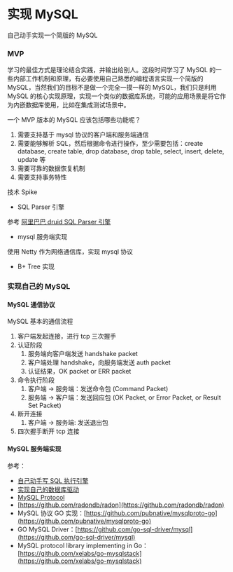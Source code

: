 # 实现 MySQL

自己动手实现一个简版的 MySQL

### MVP

学习的最佳方式是理论结合实践，并输出给别人。这段时间学习了 MySQL 的一些内部工作机制和原理，有必要使用自己熟悉的编程语言实现一个简版的 MySQL，当然我们的目标不是做一个完全一摸一样的 MySQL，我们只是利用 MySQL 的核心实现原理，实现一个类似的数据库系统，可能的应用场景是将它作为内嵌数据库使用，比如在集成测试场景中。

一个 MVP 版本的 MySQL 应该包括哪些功能呢？

1. 需要支持基于 mysql 协议的客户端和服务端通信
2. 需要能够解析 SQL，然后根据命令进行操作，至少需要包括：create database, create table, drop database, drop table, select, insert, delete, update 等
3. 需要可靠的数据恢复机制
4. 需要支持事务特性

技术 Spike

* SQL Parser 引擎

参考 [阿里巴巴 druid SQL Parser 引擎](https://github.com/alibaba/druid/wiki/SQL-Parser)

* mysql 服务端实现

使用 Netty 作为网络通信库，实现 mysql 协议

* B+ Tree 实现

### 实现自己的 MySQL

#### MySQL 通信协议

MySQL 基本的通信流程

1. 客户端发起连接，进行 tcp 三次握手
2. 认证阶段
   1. 服务端向客户端发送 handshake packet
   2. 客户端处理 handshake，向服务端发送 auth packet
   3. 认证结果，OK packet or ERR packet
3. 命令执行阶段
   1. 客户端 -&gt; 服务端：发送命令包 \(Command Packet\)
   2. 服务端 -&gt; 客户端：发送回应包 \(OK Packet, or Error Packet, or Result Set Packet\)
4. 断开连接
   1. 客户端 -&gt; 服务端: 发送退出包
5. 四次握手断开 tcp 连接

#### MySQL 服务端实现

参考：

* [自己动手写 SQL 执行引擎](https://github.com/chaintechinfo/Freedom)
* [实现自己的数据库驱动](https://github.com/CallMeJiaGu/MySQL-Protocol) 
* [MySQL Protocol](https://github.com/sea-boat/mysql-protocol)
* [https://github.com/radondb/radon](https://github.com/radondb/radon)
* MySQL 协议 GO 实现：[https://github.com/pubnative/mysqlproto-go](https://github.com/pubnative/mysqlproto-go)
* GO MySQL Driver：[https://github.com/go-sql-driver/mysql](https://github.com/go-sql-driver/mysql)
* MySQL protocol library implementing in Go：[https://github.com/xelabs/go-mysqlstack](https://github.com/xelabs/go-mysqlstack)

